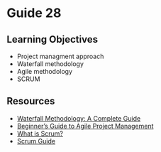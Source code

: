 # Guide 28
## Learning Objectives
- Project managment approach
- Waterfall methodology
- Agile methodology
- SCRUM
## Resources
- [Waterfall Methodology: A Complete Guide](https://business.adobe.com/blog/basics/waterfall)
- [Beginner’s Guide to Agile Project Management](https://business.adobe.com/blog/basics/agile)
- [What is Scrum?](https://www.scrum.org/resources/what-is-scrum)
- [Scrum Guide](https://scrumguides.org/)